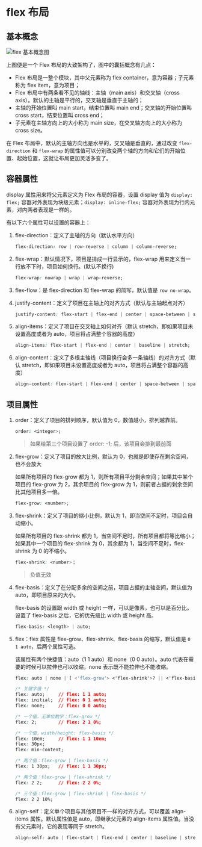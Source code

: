 # flex 布局 <!-- {docsify-ignore} -->

## 基本概念

![flex 基本概念图](https://cdn.nlark.com/yuque/0/2018/png/199663/1542896341060-89f557f2-6905-48c6-bf07-81a5f7a1adb0.png?x-oss-process=image%2Fresize%2Cw_552%2Climit_0)

上图便是一个 Flex 布局的大致架构了，图中的囊括概念有几点：
- Flex 布局是一整个模块，其中父元素称为 flex container，意为容器；子元素称为 flex item，意为项目；
- Flex 布局中有两条看不见的轴线：主轴（main axis）和交叉轴（cross axis）。默认的主轴是平行的，交叉轴是垂直于主轴的；
- 主轴的开始位置叫 main start，结束位置叫 main end；交叉轴的开始位置叫 cross start，结束位置叫 cross end；
- 子元素在主轴方向上的大小称为 main size，在交叉轴方向上的大小称为 cross size。

在 Flex 布局中，默认的主轴方向也是水平的，交叉轴是垂直的，通过改变  `flex-direction` 和 `flex-wrap` 的属性值可以分别改变两个轴的方向和它们的开始位置、起始位置，这就让布局更加灵活多变了。

## 容器属性

display 属性用来将父元素定义为 Flex 布局的容器，设置 display 值为 `display: flex;` 容器对外表现为块级元素；`display: inline-flex;` 容器对外表现为行内元素，对内两者表现是一样的。

有以下六个属性可以设置的容器上：
1. flex-direction：定义了主轴的方向（默认水平方向）
    ```css
    flex-direction: row | row-reverse | column | column-reverse;
    ```

1. flex-wrap：默认情况下，项目是排成一行显示的，flex-wrap 用来定义当一行放不下时，项目如何换行。(默认不换行)
    ```css
    flex-wrap: nowrap | wrap | wrap-reverse;
    ```

1. flex-flow：是 flex-direction 和 flex-wrap 的简写，默认值是 `row no-wrap`。

1. justify-content：定义了项目在主轴上的对齐方式（默认与主轴起点对齐）
    ```css
    justify-content: flex-start | flex-end | center | space-between | space-around;
    ```

1. align-items：定义了项目在交叉轴上如何对齐（默认 stretch，即如果项目未设置高度或者为 auto，项目将占满整个容器的高度）
    ```css
    align-items: flex-start | flex-end | center | baseline | stretch;
    ```

1. align-content：定义了多根主轴线（项目换行会多一条轴线）的对齐方式（默认 stretch，即如果项目未设置高度或者为 auto，项目将占满整个容器的高度）
    ```css
    align-content: flex-start | flex-end | center | space-between | space-around | stretch;
    ```

## 项目属性


1. order：定义了项目的排列顺序，默认值为 0，数值越小，排列越靠前。
    ```css
    order: <integer>;
    ```
    > 如果给第三个项目设置了 order: -1; 后，该项目会排到最前面

1. flex-grow：定义了项目的放大比例，默认为 0，也就是即使存在剩余空间，也不会放大

    如果所有项目的 flex-grow 都为 1，则所有项目平分剩余空间；如果其中某个项目的 flex-grow 为 2，其余项目的 flex-grow 为 1，则前者占据的剩余空间比其他项目多一倍。
    ```css
    flex-grow: <number>;
    ```

1. flex-shrink：定义了项目的缩小比例，默认为 1，即当空间不足时，项目会自动缩小。

    如果所有项目的 flex-shrink 都为 1，当空间不足时，所有项目都将等比缩小；如果其中一个项目的 flex-shrink 为 0，其余都为 1，当空间不足时，flex-shrink 为 0 的不缩小。
    ```css
    flex-shrink: <number>；
    ```
    > 负值无效

1. flex-basis：定义了在分配多余的空间之前，项目占据的主轴空间，默认值为 auto，即项目原来的大小。

    flex-basis 的设置跟 width 或 height 一样，可以是像素，也可以是百分比。设置了 flex-basis 之后，它的优先级比 width 或 height 高。
    ```css
    flex-basis: <length> | auto;
    ```

1. flex：flex 属性是 flex-grow、flex-shrink、flex-basis 的缩写，默认值是 `0 1 auto`，后两个属性可选。

    该属性有两个快捷值：auto（1 1 auto）和 none（0 0 auto）。auto 代表在需要的时候可以拉伸也可以收缩，none 表示既不能拉伸也不能收缩。
    ```css
    flex: auto | none | [ <'flex-grow'> <'flex-shrink'>? || <'flex-basis'> ]
    ```

    ```css
    /* 关键字值 */
    flex: auto;     // flex: 1 1 auto;
    flex: initial;  // flex: 0 1 auto;
    flex: none;     // flex: 0 0 auto;

    /* 一个值，无单位数字：flex-grow */
    flex: 2;        // flex: 2 1 0%;

    /* 一个值，width/height: flex-basis */
    flex: 10em;     // flex: 1 1 10em;
    flex: 30px;
    flex: min-content;

    /* 两个值：flex-grow | flex-basis */
    flex: 1 30px;   // flex: 1 1 30px;

    /* 两个值：flex-grow | flex-shrink */
    flex: 2 2;      // flex: 2 2 0%;

    /* 三个值：flex-grow | flex-shrink | flex-basis */
    flex: 2 2 10%;
    ```

1. align-self：定义单个项目与其他项目不一样的对齐方式，可以覆盖 align-items 属性。默认属性值是 auto，即继承父元素的 align-items 属性值。当没有父元素时，它的表现等同于 stretch。
    ```css
    align-self: auto | flex-start | flex-end | center | baseline | stretch;
    ```

